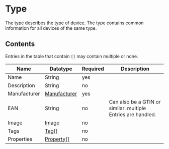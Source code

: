 # Type

The type describes the type of [device](device.md). The type contains common information for all devices of the 
same type.

## Contents

Entries in the table that contain `[]` may contain multiple or none.

| Name         | Datatype                         | Required | Description                                                  |
|--------------|----------------------------------|----------|--------------------------------------------------------------|
| Name         | String                           | yes      |                                                              |
| Description  | String                           | no       |                                                              |
| Manufacturer | [Manufacturer](manufacturer.md)  | yes      |                                                              |
| EAN          | String                           | no       | Can also be a GTIN or similar. multiple Entries are handled. |
| Image        | [Image](Image.md)                | no       |                                                              |
| Tags         | [Tag[]](type-tag.md)             | no       |                                                              |
| Properties   | [Property[]](custom-property.md) | no       |                                                              |
